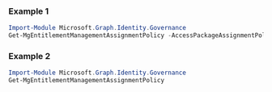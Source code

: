 ### Example 1
``` powershell
Import-Module Microsoft.Graph.Identity.Governance
Get-MgEntitlementManagementAssignmentPolicy -AccessPackageAssignmentPolicyId $accessPackageAssignmentPolicyId
```
### Example 2
``` powershell
Import-Module Microsoft.Graph.Identity.Governance
Get-MgEntitlementManagementAssignmentPolicy
```
